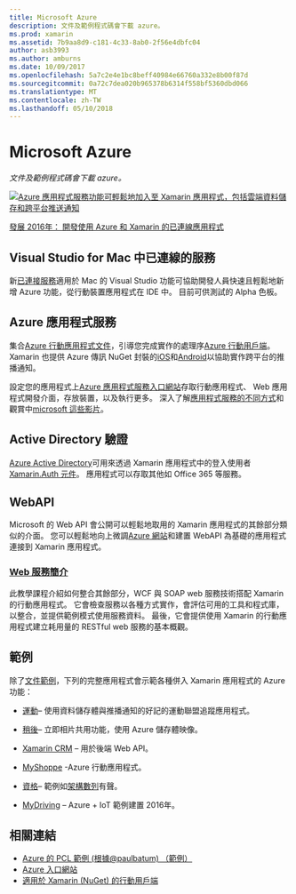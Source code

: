 ```yaml
---
title: Microsoft Azure
description: 文件及範例程式碼會下載 azure。
ms.prod: xamarin
ms.assetid: 7b9aa8d9-c181-4c33-8ab0-2f56e4dbfc04
author: asb3993
ms.author: amburns
ms.date: 10/09/2017
ms.openlocfilehash: 5a7c2e4e1bc8beff40984e66760a332e8b00f87d
ms.sourcegitcommit: 0a72c7dea020b965378b6314f558bf5360dbd066
ms.translationtype: MT
ms.contentlocale: zh-TW
ms.lasthandoff: 05/10/2018
---
```

# <a name="microsoft-azure"></a>Microsoft Azure

_文件及範例程式碼會下載 azure。_

[ ![](images/evolve-mikej-azure-sml.png "Azure 應用程式服務功能可輕鬆地加入至 Xamarin 應用程式，包括雲端資料儲存和跨平台推送通知")](https://evolve.xamarin.com/session/56ec886fde91c6253c277bc6)

[發展 2016年： 開發使用 Azure 和 Xamarin 的已連線應用程式](https://evolve.xamarin.com/session/56ec886fde91c6253c277bc6)

## <a name="connected-services-in-visual-studio-for-mac"></a>Visual Studio for Mac 中已連線的服務

新[已連接服務](connected-services.md)適用於 Mac 的 Visual Studio 功能可協助開發人員快速且輕鬆地新增 Azure 功能，從行動裝置應用程式在 IDE 中。 目前可供測試的 Alpha 色板。


## <a name="azure-app-services"></a>Azure 應用程式服務

集合[Azure 行動應用程式文件](~/cross-platform/data-cloud/mobile-apps.md)，引導您完成實作的處理序[Azure 行動用戶端](https://www.nuget.org/packages/Microsoft.Azure.Mobile.Client/)。
Xamarin 也提供 Azure 傳訊 NuGet 封裝的[iOS](https://www.nuget.org/packages/Xamarin.Azure.NotificationHubs.iOS/)和[Android](https://www.nuget.org/packages/Xamarin.Azure.NotificationHubs.Android/)以協助實作跨平台的推播通知。

設定您的應用程式上[Azure 應用程式服務入口網站](https://portal.azure.com/)存取行動應用程式、 Web 應用程式開發介面，存放裝置，以及執行更多。 深入了解[應用程式服務的不同方式](http://azure.microsoft.com/updates/whats-new-with-azure-app-service/)和觀賞中[microsoft 這些影片](http://azure.microsoft.com/campaigns/azure-march-announcement/)。

## <a name="active-directory-authentication"></a>Active Directory 驗證

[Azure Active Directory](~/cross-platform/data-cloud/active-directory/index.md)可用來透過 Xamarin 應用程式中的登入使用者[Xamarin.Auth 元件](https://www.nuget.org/packages/Xamarin.Auth/)。
應用程式可以存取其他如 Office 365 等服務。

## <a name="webapi"></a>WebAPI

Microsoft 的 Web API 會公開可以輕鬆地取用的 Xamarin 應用程式的其餘部分類似的介面。
您可以輕鬆地向上微調[Azure 網站](https://trywebsites.azurewebsites.net/)和建置 WebAPI 為基礎的應用程式連接到 Xamarin 應用程式。


###  <a name="introduction-to-web-servicescross-platformdata-cloudweb-servicesindexmd"></a>[Web 服務簡介](~/cross-platform/data-cloud/web-services/index.md)

此教學課程介紹如何整合其餘部分，WCF 與 SOAP web 服務技術搭配 Xamarin 的行動應用程式。 它會檢查服務以各種方式實作，會評估可用的工具和程式庫，以整合，並提供範例模式使用服務資料。 最後，它會提供使用 Xamarin 的行動應用程式建立耗用量的 RESTful web 服務的基本概觀。

## <a name="samples"></a>範例

除了[文件範例](https://github.com/xamarin/mobile-samples/tree/master/Azure)，下列的完整應用程式會示範各種併入 Xamarin 應用程式的 Azure 功能：

- [運動](https://github.com/xamarin/Sport)– 使用資料儲存體與推播通知的好記的運動聯盟追蹤應用程式。
- [稍後](https://github.com/pierceboggan/Moments)– 立即相片共用功能，使用 Azure 儲存體映像。
- [Xamarin CRM](https://github.com/xamarin/app-crm) – 用於後端 Web API。
- [MyShoppe](https://github.com/jamesmontemagno/MyShoppe) -Azure 行動應用程式。

- [資格](https://github.com/dotnet-architecture/eShopOnContainers)– 範例如[架構數列](https://www.microsoft.com/net/learn/architecture)有聲。
- [MyDriving](https://azure.microsoft.com/campaigns/mydriving/) – Azure + IoT 範例建置 2016年。


## <a name="related-links"></a>相關連結

- [Azure 的 PCL 範例 (根據@paulbatum) （範例）](https://github.com/paulbatum/mobile-services-xamarin-pcl)
- [Azure 入口網站](http://azure.microsoft.com/)
- [適用於 Xamarin (NuGet) 的行動用戶端](https://www.nuget.org/packages/Microsoft.Azure.Mobile.Client/)
